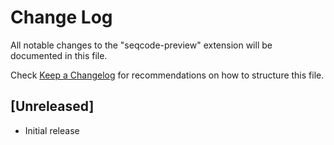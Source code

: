 # Change Log

All notable changes to the "seqcode-preview" extension will be documented in this file.

Check [Keep a Changelog](http://keepachangelog.com/) for recommendations on how to structure this file.

## [Unreleased]

- Initial release